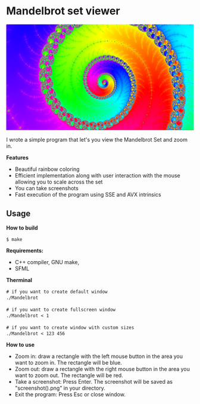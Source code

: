 # Mandelbrot set viewer

![screenshot](picts/8.png "Screenshot")

I wrote a simple program that let's you view the Mandelbrot Set and zoom in.

**Features**

- Beautiful rainbow coloring
- Efficient implementation along with user interaction with the mouse allowing you to scale across the set
- You can take screenshots
- Fast execution of the program using SSE and AVX intrinsics


## Usage

**How to build**

```console
$ make
```
**Requirements:**

- C++ compiler, GNU make,
- SFML

**Therminal**

```console
# if you want to create default window
./Mandelbrot

# if you want to create fullscreen window
./Mandelbrot < 1

# if you want to create window with custom sizes
./Mandelbrot < 123 456
```

**How to use**

- Zoom in: draw a rectangle with the left mouse button in the area you want to zoom in. The rectangle will be blue.
- Zoom out: draw a rectangle with the right mouse button in the area you want to zoom out. The rectangle will be red.
- Take a screenshot: Press Enter. The screenshot will be saved as "screenshot(<number>).png" in your directory.
- Exit the program: Press Esc or close window.
